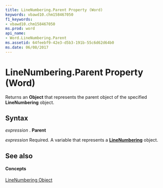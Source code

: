 ```yaml
---
title: LineNumbering.Parent Property (Word)
keywords: vbawd10.chm158467050
f1_keywords:
- vbawd10.chm158467050
ms.prod: word
api_name:
- Word.LineNumbering.Parent
ms.assetid: 64feebf9-42e3-d5b3-191b-55c6d62d64b0
ms.date: 06/08/2017
---
```



# LineNumbering.Parent Property (Word)

Returns an **Object** that represents the parent object of the specified **LineNumbering** object.


## Syntax

 _expression_ . **Parent**

 _expression_ Required. A variable that represents a **[LineNumbering](linenumbering-object-word.md)** object.


## See also


#### Concepts


[LineNumbering Object](linenumbering-object-word.md)

